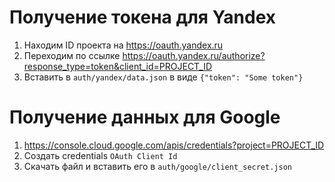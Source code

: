 # Получение токена для Yandex
1. Находим ID проекта на https://oauth.yandex.ru
2. Переходим по ссылке https://oauth.yandex.ru/authorize?response_type=token&client_id=PROJECT_ID
3. Вставить в `auth/yandex/data.json` в виде `{"token": "Some token"}`

# Получение данных для Google
1. https://console.cloud.google.com/apis/credentials?project=PROJECT_ID
2. Создать credentials `OAuth Client Id`
3. Скачать файл и вставить его в `auth/google/client_secret.json`